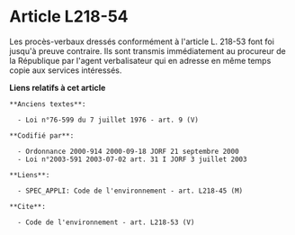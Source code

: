# Article L218-54

Les procès-verbaux dressés conformément à l'article L. 218-53 font foi jusqu'à preuve contraire. Ils sont transmis
immédiatement au procureur de la République par l'agent verbalisateur qui en adresse en même temps copie aux services
intéressés.

**Liens relatifs à cet article**

	**Anciens textes**:

	  - Loi n°76-599 du 7 juillet 1976 - art. 9 (V)

	**Codifié par**:

	  - Ordonnance 2000-914 2000-09-18 JORF 21 septembre 2000
	  - Loi n°2003-591 2003-07-02 art. 31 I JORF 3 juillet 2003

	**Liens**:

	  - SPEC_APPLI: Code de l'environnement - art. L218-45 (M)

	**Cite**:

	  - Code de l'environnement - art. L218-53 (V)
